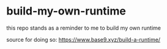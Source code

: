 # build-my-own-runtime
this repo stands as a reminder to me to build my own runtime 

source for doing so: https://www.base9.xyz/build-a-runtime/
